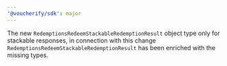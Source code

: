 ```yaml
---
'@voucherify/sdk': major
---
```


The new `RedemptionsRedeemStackableRedemptionResult` object type only for stackable responses, in connection with this change `RedemptionsRedeemStackableRedemptionResult` has been enriched with the missing types.